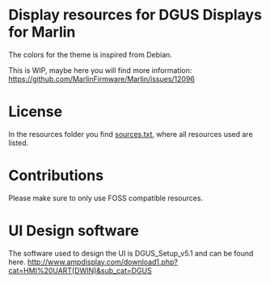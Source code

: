 # Display resources for DGUS Displays for Marlin

The colors for the theme is inspired from Debian.

This is WIP, maybe here you will find more information:
 https://github.com/MarlinFirmware/Marlin/issues/12096

# License

In the resources folder you find [sources.txt](https://raw.githubusercontent.com/rubienr/MarlinDgusResources/creality-ender-5-plus/resources/sources.txt), where all resources used are listed.

# Contributions

Please make sure to only use FOSS compatible resources.

# UI Design software

The software used to design the UI is DGUS_Setup_v5.1 and can be found here.
http://www.ampdisplay.com/download1.php?cat=HMI%20UART(DWIN)&sub_cat=DGUS

